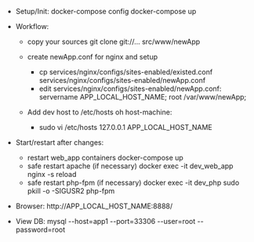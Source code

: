 - Setup/Init:
    docker-compose config
    docker-compose up

- Workflow:
    - copy your sources 
        git clone git://... src/www/newApp

    - create newApp.conf for nginx and setup
        - cp services/nginx/configs/sites-enabled/existed.conf services/nginx/configs/sites-enabled/newApp.conf
        - edit services/nginx/configs/sites-enabled/newApp.conf:
             servername APP_LOCAL_HOST_NAME;
             root /var/www/newApp;
    - Add dev host to /etc/hosts oh host-machine:
        - sudo vi /etc/hosts
            127.0.0.1 APP_LOCAL_HOST_NAME

- Start/restart after changes:
    - restart web_app containers
        docker-compose up
    - safe restart apache (if necessary)
        docker exec -it dev_web_app nginx -s reload
    - safe restart php-fpm (if necessary)
        docker exec -it dev_php sudo pkill -o -SIGUSR2 php-fpm

- Browser:
    http://APP_LOCAL_HOST_NAME:8888/

- View DB:
    mysql --host=app1 --port=33306 --user=root --password=root
